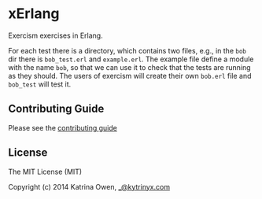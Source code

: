 # xErlang

Exercism exercises in Erlang.

For each test there is a directory, which contains two files, e.g., in the `bob` dir
there is `bob_test.erl` and `example.erl`. The example file define a module with the
name `bob`, so that we can use it to check that the tests are running as they should.
The users of exercism will create their own `bob.erl` file and `bob_test` will test it.

## Contributing Guide

Please see the [contributing guide](https://github.com/exercism/x-api/blob/master/CONTRIBUTING.md#the-exercise-data)

## License

The MIT License (MIT)

Copyright (c) 2014 Katrina Owen, _@kytrinyx.com
